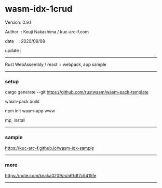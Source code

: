 ﻿# wasm-idx-1crud

 Version: 0.9.1

 Author  : Kouji Nakashima / kuc-arc-f.com

 date    : 2020/09/08 

 update :

***

Rust WebAssembly / react + webpack, app sample

***
### setup

cargo generate --git https://github.com/rustwasm/wasm-pack-template

wasm-pack build

npm init wasm-app www

mp, install


***
### sample

https://kuc-arc-f.github.io/wasm-idx-sample

***
### more

https://note.com/knaka0209/n/n61df7c5415fe

***

